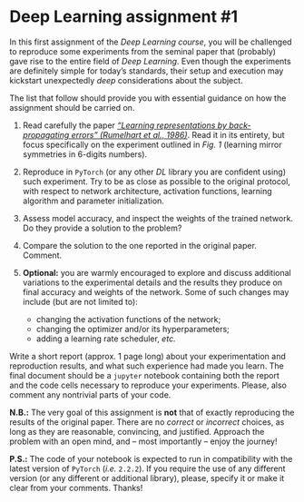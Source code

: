 # Deep Learning assignment #1

In this first assignment of the *Deep Learning course*, you will be challenged to reproduce some experiments from the seminal paper that (probably) gave rise to the entire field of *Deep Learning*. Even though the experiments are definitely simple for today’s standards, their setup and execution may kickstart unexpectedly *deep* considerations about the subject.

The list that follow should provide you with essential guidance on how the assignment should be carried on.

1.   Read carefully the paper [*“Learning representations by back-propagating errors” (Rumelhart et al., 1986)*](https://bucket.ballarin.cc/papers/oth/rumelhart1986.pdf). Read it in its entirety, but focus specifically on the experiment outlined in *Fig. 1* (learning mirror symmetries in 6-digits numbers).

2.   Reproduce in `PyTorch` (or any other *DL* library you are confident using) such experiment. Try to be as close as possible to the original protocol, with respect to network architecture, activation functions, learning algorithm and parameter initialization.

3.   Assess model accuracy, and inspect the weights of the trained network. Do they provide a solution to the problem?

4.   Compare the solution to the one reported in the original paper. Comment.
5.   **Optional:** you are warmly encouraged to explore and discuss additional variations to the experimental details and the results they produce on final accuracy and weights of the network. Some of such changes may include (but are not limited to):
     -   changing the activation functions of the network;
     -   changing the optimizer and/or its hyperparameters;
     -   adding a learning rate scheduler, *etc.*

Write a short report (approx. 1 page long) about your experimentation and reproduction results, and what such experience had made you learn. The final document should be a `jupyter` notebook containing both the report and the code cells necessary to reproduce your experiments. Please, also comment any nontrivial parts of your code.

**N.B.:** The very goal of this assignment is **not** that of exactly reproducing the results of the original paper. There are no *correct* or *incorrect* choices, as long as they are reasonable, convincing, and justified. Approach the problem with an open mind, and – most importantly – enjoy the journey!

**P.S.:** The code of your notebook is expected to run in compatibility with the latest version of `PyTorch` (*i.e.* `2.2.2`). If you require the use of any different version (or any different or additional library), please, specify it or make it clear from your comments. Thanks!
